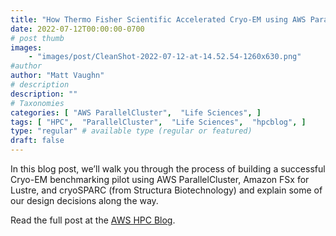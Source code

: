 ```yaml
---
title: "How Thermo Fisher Scientific Accelerated Cryo-EM using AWS ParallelCluster"
date: 2022-07-12T00:00:00-0700
# post thumb
images:
    - "images/post/CleanShot-2022-07-12-at-14.52.54-1260x630.png"
#author
author: "Matt Vaughn"
# description
description: ""
# Taxonomies
categories: [ "AWS ParallelCluster",  "Life Sciences", ]
tags: [ "HPC",  "ParallelCluster",  "Life Sciences",  "hpcblog", ]
type: "regular" # available type (regular or featured)
draft: false
---
```


In this blog post, we’ll walk you through the process of building a successful Cryo-EM benchmarking pilot using AWS ParallelCluster, Amazon FSx for Lustre, and cryoSPARC (from Structura Biotechnology) and explain some of our design decisions along the way.

Read the full post at the [AWS HPC Blog](https://aws.amazon.com/blogs/hpc/how-thermo-fisher-scientific-accelerated-cryo-em-using-aws-parallelcluster/).
